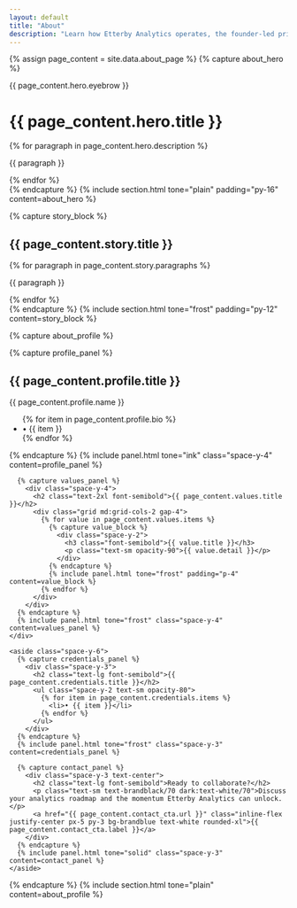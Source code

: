 ```yaml
---
layout: default
title: "About"
description: "Learn how Etterby Analytics operates, the founder-led principles behind the consultancy, and the outcomes delivered for product and operations teams."
---
```

{% assign page_content = site.data.about_page %}
{% capture about_hero %}
  <div class="max-w-3xl space-y-4">
    <p class="text-xs uppercase tracking-wide opacity-70">{{ page_content.hero.eyebrow }}</p>
    <h1 class="text-3xl md:text-4xl font-semibold">{{ page_content.hero.title }}</h1>
    {% for paragraph in page_content.hero.description %}
      <p class="opacity-90">{{ paragraph }}</p>
    {% endfor %}
  </div>
{% endcapture %}
{% include section.html tone="plain" padding="py-16" content=about_hero %}

{% capture story_block %}
  <div class="max-w-3xl space-y-4">
    <h2 class="text-2xl font-semibold">{{ page_content.story.title }}</h2>
    {% for paragraph in page_content.story.paragraphs %}
      <p class="opacity-90">{{ paragraph }}</p>
    {% endfor %}
  </div>
{% endcapture %}
{% include section.html tone="frost" padding="py-12" content=story_block %}

{% capture about_profile %}
  <div class="grid md:grid-cols-[2fr,1fr] gap-8 items-start">
    <div class="space-y-6">
      {% capture profile_panel %}
        <div class="space-y-3">
          <h2 class="text-2xl font-semibold">{{ page_content.profile.title }}</h2>
          <p class="text-sm uppercase tracking-wide text-brandblack/70 dark:text-white/70">{{ page_content.profile.name }}</p>
          <ul class="space-y-3 text-sm opacity-90">
            {% for item in page_content.profile.bio %}
              <li>• {{ item }}</li>
            {% endfor %}
          </ul>
        </div>
      {% endcapture %}
      {% include panel.html tone="ink" class="space-y-4" content=profile_panel %}

      {% capture values_panel %}
        <div class="space-y-4">
          <h2 class="text-2xl font-semibold">{{ page_content.values.title }}</h2>
          <div class="grid md:grid-cols-2 gap-4">
            {% for value in page_content.values.items %}
              {% capture value_block %}
                <div class="space-y-2">
                  <h3 class="font-semibold">{{ value.title }}</h3>
                  <p class="text-sm opacity-90">{{ value.detail }}</p>
                </div>
              {% endcapture %}
              {% include panel.html tone="frost" padding="p-4" content=value_block %}
            {% endfor %}
          </div>
        </div>
      {% endcapture %}
      {% include panel.html tone="frost" class="space-y-4" content=values_panel %}
    </div>

    <aside class="space-y-6">
      {% capture credentials_panel %}
        <div class="space-y-3">
          <h2 class="text-lg font-semibold">{{ page_content.credentials.title }}</h2>
          <ul class="space-y-2 text-sm opacity-80">
            {% for item in page_content.credentials.items %}
              <li>• {{ item }}</li>
            {% endfor %}
          </ul>
        </div>
      {% endcapture %}
      {% include panel.html tone="frost" class="space-y-3" content=credentials_panel %}

      {% capture contact_panel %}
        <div class="space-y-3 text-center">
          <h2 class="text-lg font-semibold">Ready to collaborate?</h2>
          <p class="text-sm text-brandblack/70 dark:text-white/70">Discuss your analytics roadmap and the momentum Etterby Analytics can unlock.</p>
          <a href="{{ page_content.contact_cta.url }}" class="inline-flex justify-center px-5 py-3 bg-brandblue text-white rounded-xl">{{ page_content.contact_cta.label }}</a>
        </div>
      {% endcapture %}
      {% include panel.html tone="solid" class="space-y-3" content=contact_panel %}
    </aside>
  </div>
{% endcapture %}
{% include section.html tone="plain" content=about_profile %}
